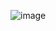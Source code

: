 ![image](https://github.com/AklavyaSangra/Lab/assets/146859465/60fee022-8f66-4726-81e0-4cabd245c09c)

